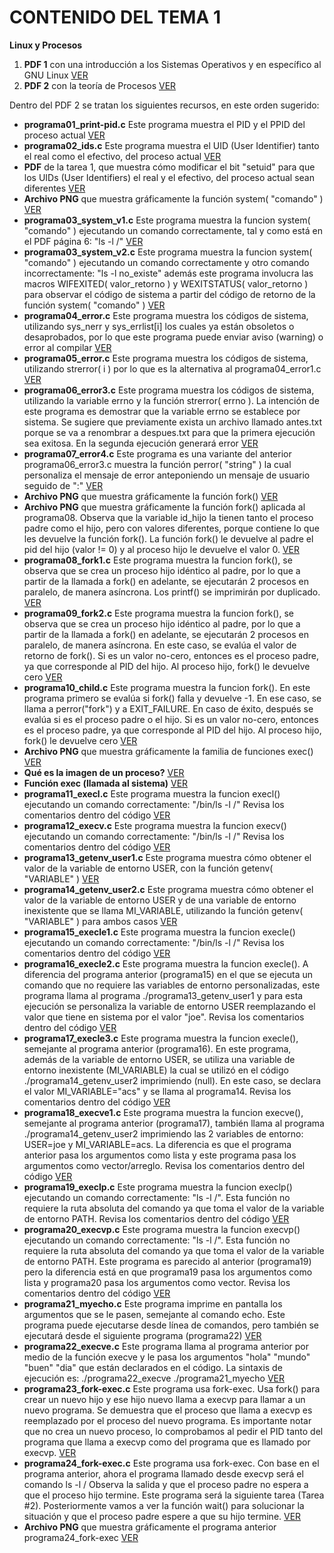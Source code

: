 # CONTENIDO DEL TEMA 1
**Linux y Procesos**

1. **PDF 1** con una introducción a los Sistemas Operativos y en específico al GNU Linux [VER](Tema-01-1.pdf)
2. **PDF 2** con la teoría de Procesos [VER](Tema-01-2.pdf)

Dentro del PDF 2 se tratan los siguientes recursos, en este orden sugerido:

- **programa01_print-pid.c** Este programa muestra el PID y el PPID del proceso actual [VER](programa01_print-pid.c)
- **programa02_ids.c** Este programa muestra el UID (User Identifier) tanto el real como el efectivo, del proceso actual [VER](programa02_ids.c)
- **PDF** de la tarea 1, que muestra cómo modificar el bit "setuid" para que los UIDs (User Identifiers) el real y el efectivo, del proceso actual sean diferentes [VER](Tarea-01.pdf)
- **Archivo PNG** que muestra gráficamente la función system( "comando" ) [VER](1_funcion_system.png)
- **programa03_system_v1.c** Este programa muestra la funcion system( "comando" ) ejecutando un comando correctamente, tal y como está en el PDF página 6: "ls -l /" [VER](programa03_system_v1.c)
- **programa03_system_v2.c** Este programa muestra la funcion system( "comando" ) ejecutando un comando correctamente y otro comando incorrectamente: "ls -l no_existe" además este programa involucra las macros WIFEXITED( valor_retorno ) y WEXITSTATUS( valor_retorno ) para observar el código de sistema a partir del código de retorno de la función system( "comando" ) [VER](programa03_system_v2.c)
- **programa04_error.c** Este programa muestra los códigos de sistema, utilizando sys_nerr y sys_errlist[i] los cuales ya están obsoletos o desaprobados, por lo que este programa puede enviar aviso (warning) o error al compilar [VER](programa04_error.c)
- **programa05_error.c** Este programa muestra los códigos de sistema, utilizando strerror( i ) por lo que es la alternativa al programa04_error1.c [VER](programa05_error.c)
- **programa06_error3.c** Este programa muestra los códigos de sistema, utilizando la variable errno y la función strerror( errno ). La intención de este programa es demostrar que la variable errno se establece por sistema. Se sugiere que previamente exista un archivo llamado antes.txt porque se va a renombrar a despues.txt para que la primera ejecución sea exitosa. En la segunda ejecución generará error [VER](programa06_error3.c)
- **programa07_error4.c** Este programa es una variante del anterior programa06_error3.c muestra la función perror( "string" ) la cual personaliza el mensaje de error anteponiendo un mensaje de usuario seguido de ":" [VER](programa07_error4.c)
- **Archivo PNG** que muestra gráficamente la función fork() [VER](2_funcion_fork_1.png)
- **Archivo PNG** que muestra gráficamente la función fork() aplicada al programa08. Observa que la variable id_hijo la tienen tanto el proceso padre como el hijo, pero con valores diferentes, porque contiene lo que les devuelve la función fork(). La función fork() le devuelve al padre el pid del hijo (valor != 0) y al proceso hijo le devuelve el valor 0. [VER](2_funcion_fork_2.png)
- **programa08_fork1.c** Este programa muestra la funcion fork(), se observa que se crea un proceso hijo idéntico al padre, por lo que a partir de la llamada a fork() en adelante, se ejecutarán 2 procesos en paralelo, de manera asíncrona. Los printf() se imprimirán por duplicado. [VER](programa08_fork1.c)
- **programa09_fork2.c** Este programa muestra la funcion fork(), se observa que se crea un proceso hijo idéntico al padre, por lo que a partir de la llamada a fork() en adelante, se ejecutarán 2 procesos en paralelo, de manera asíncrona. En este caso, se evalúa el valor de retorno de fork(). Si es un valor no-cero, entonces es el proceso padre, ya que corresponde al PID del hijo. Al proceso hijo, fork() le devuelve cero [VER](programa09_fork2.c)
- **programa10_child.c** Este programa muestra la funcion fork(). En este programa primero se evalúa si fork() falla y devuelve -1. En ese caso, se llama a perror("fork") y a EXIT_FAILURE. En caso de éxito, después se evalúa si es el proceso padre o el hijo. Si es un valor no-cero, entonces es el proceso padre, ya que corresponde al PID del hijo. Al proceso hijo, fork() le devuelve cero [VER](programa10_child.c)
- **Archivo PNG** que muestra gráficamente la familia de funciones exec() [VER](3_funcion_exec.png)
- **Qué es la imagen de un proceso?** [VER](https://www.hpca.ual.es/~vruiz/docencia/cursos/linux/html/node43.html)
- **Función exec (llamada al sistema)** [VER](https://es.wikibrief.org/wiki/Exec_%28system_call%29)
- **programa11_execl.c** Este programa muestra la funcion execl() ejecutando un comando correctamente: "/bin/ls -l /" Revisa los comentarios dentro del código [VER](programa11_execl.c)
- **programa12_execv.c** Este programa muestra la funcion execv() ejecutando un comando correctamente: "/bin/ls -l /" Revisa los comentarios dentro del código [VER](programa12_execv.c)
- **programa13_getenv_user1.c** Este programa muestra cómo obtener el valor de la variable de entorno USER, con la función getenv( "VARIABLE" ) [VER](programa13_getenv_user1.c)
- **programa14_getenv_user2.c** Este programa muestra cómo obtener el valor de la variable de entorno USER y de una variable de entorno inexistente que se llama MI_VARIABLE, utilizando la función getenv( "VARIABLE" ) para ambos casos [VER](programa14_getenv_user2.c)
- **programa15_execle1.c** Este programa muestra la funcion execle() ejecutando un comando correctamente: "/bin/ls -l /" Revisa los comentarios dentro del código [VER](programa15_execle1.c)
- **programa16_execle2.c** Este programa muestra la funcion execle(). A diferencia del programa anterior (programa15) en el que se ejecuta un comando que no requiere las variables de entorno personalizadas, este programa llama al programa ./programa13_getenv_user1 y para esta ejecución se personaliza la variable de entorno USER reemplazando el valor que tiene en sistema por el valor "joe". Revisa los comentarios dentro del código [VER](programa16_execle2.c)
- **programa17_execle3.c** Este programa muestra la funcion execle(), semejante al programa anterior (programa16). En este programa, además de la variable de entorno USER, se utiliza una variable de entorno inexistente (MI_VARIABLE) la cual se utilizó en el código ./programa14_getenv_user2 imprimiendo (null). En este caso, se declara el valor MI_VARIABLE="acs" y se llama al programa14. Revisa los comentarios dentro del código [VER](programa17_execle3.c)
- **programa18_execve1.c** Este programa muestra la funcion execve(), semejante al programa anterior (programa17), también llama al programa ./programa14_getenv_user2 imprimiendo las 2 variables de entorno: USER=joe y MI_VARIABLE=acs. La diferencia es que el programa anterior pasa los argumentos como lista y este programa pasa los argumentos como vector/arreglo. Revisa los comentarios dentro del código [VER](programa18_execve1.c)
- **programa19_execlp.c** Este programa muestra la funcion execlp() ejecutando un comando correctamente: "ls -l /". Esta función no requiere la ruta absoluta del comando ya que toma el valor de la variable de entorno PATH. Revisa los comentarios dentro del código [VER](programa19_execlp.c)
- **programa20_execvp.c** Este programa muestra la funcion execvp() ejecutando un comando correctamente: "ls -l /". Esta función no requiere la ruta absoluta del comando ya que toma el valor de la variable de entorno PATH. Este programa es parecido al anterior (programa19) pero la diferencia está en que programa19 pasa los argumentos como lista y programa20 pasa los argumentos como vector. Revisa los comentarios dentro del código [VER](programa20_execvp.c)
- **programa21_myecho.c** Este programa imprime en pantalla los argumentos que se le pasen, semejante al comando echo. Este programa puede ejecutarse desde línea de comandos, pero también se ejecutará desde el siguiente programa (programa22) [VER](programa21_myecho.c)
- **programa22_execve.c** Este programa llama al programa anterior por medio de la función execve y le pasa los argumentos "hola" "mundo" "buen" "dia" que están declarados en el código. La sintaxis de ejecución es: ./programa22_execve ./programa21_myecho [VER](programa22_execve.c)
- **programa23_fork-exec.c** Este programa usa fork-exec. Usa fork() para crear un nuevo hijo y ese hijo nuevo llama a execvp para llamar a un nuevo programa. Se demuestra que el proceso que llama a execvp es reemplazado por el proceso del nuevo programa. Es importante notar que no crea un nuevo proceso, lo comprobamos al pedir el PID tanto del programa que llama a execvp como del programa que es llamado por execvp. [VER](programa23_fork-exec.c)
- **programa24_fork-exec.c** Este programa usa fork-exec. Con base en el programa anterior, ahora el programa llamado desde execvp será el comando ls -l / Observa la salida y que el proceso padre no espera a que el proceso hijo termine. Este programa será la siguiente tarea (Tarea #2). Posteriormente vamos a ver la función wait() para solucionar la situación y que el proceso padre espere a que su hijo termine. [VER](programa24_fork-exec.c)
- **Archivo PNG** que muestra gráficamente el programa anterior programa24_fork-exec [VER](programa24_fork-exec.png)